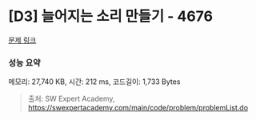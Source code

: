 # [D3] 늘어지는 소리 만들기 - 4676 

[문제 링크](https://swexpertacademy.com/main/code/problem/problemDetail.do?contestProbId=AWRKWITqfvIDFAV8) 

### 성능 요약

메모리: 27,740 KB, 시간: 212 ms, 코드길이: 1,733 Bytes



> 출처: SW Expert Academy, https://swexpertacademy.com/main/code/problem/problemList.do